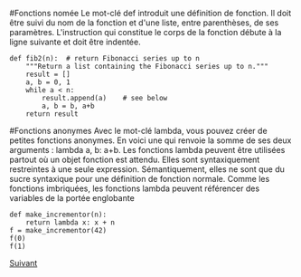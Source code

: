 #Fonctions nomée
Le mot-clé def introduit une définition de fonction. Il doit être suivi du nom de la fonction et d'une liste, entre parenthèses, de ses paramètres. L'instruction qui constitue le corps de la fonction débute à la ligne suivante et doit être indentée.
```
def fib2(n):  # return Fibonacci series up to n
    """Return a list containing the Fibonacci series up to n."""
    result = []
    a, b = 0, 1
    while a < n:
        result.append(a)    # see below
        a, b = b, a+b
    return result
```

#Fonctions anonymes
Avec le mot-clé lambda, vous pouvez créer de petites fonctions anonymes. En voici une qui renvoie la somme de ses deux arguments : lambda a, b: a+b. Les fonctions lambda peuvent être utilisées partout où un objet fonction est attendu. Elles sont syntaxiquement restreintes à une seule expression. Sémantiquement, elles ne sont que du sucre syntaxique pour une définition de fonction normale. Comme les fonctions imbriquées, les fonctions lambda peuvent référencer des variables de la portée englobante
```
def make_incrementor(n):
    return lambda x: x + n
f = make_incrementor(42)
f(0)
f(1)
```

[Suivant](exceptions.md)